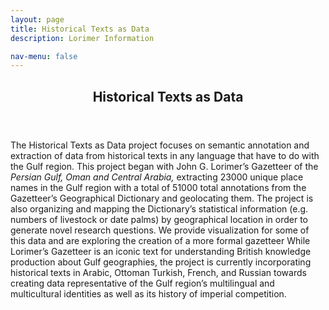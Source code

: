 ```yaml
---
layout: page
title: Historical Texts as Data
description: Lorimer Information  

nav-menu: false
---
```


<!-- One -->
<section id="one">
  <div class="inner">
    <header class="major">
      <h1>Historical Texts as Data</h1>
    </header>

<!-- Content -->
<!-- <h2 id="content">About  </h2> -->
<p>
	The Historical Texts as Data project focuses on semantic annotation and extraction of data from historical texts in any language that have to do with the Gulf region. This project began with John G. Lorimer’s Gazetteer of the <i>Persian Gulf, Oman and Central Arabia,</i> extracting 23000 unique place names in the Gulf region with a total of 51000 total annotations from the Gazetteer’s Geographical Dictionary and geolocating them. The project is also organizing and mapping the Dictionary’s statistical information (e.g. numbers of livestock or date palms) by geographical location in order to generate novel research questions.  We provide visualization for some of this data and are exploring the creation of a more formal gazetteer  While Lorimer’s Gazetteer is an iconic text for understanding British knowledge production about Gulf geographies, the project is currently incorporating historical texts in Arabic, Ottoman Turkish, French, and Russian towards creating data representative of the Gulf region’s multilingual and multicultural identities as well as its history of imperial competition.
</p>




